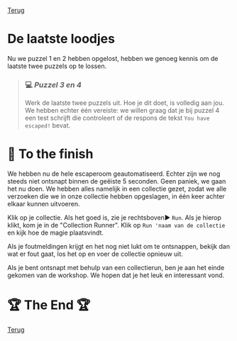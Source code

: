 [Terug](05.%20puzzle2.md)

# De laatste loodjes

Nu we puzzel 1 en 2 hebben opgelost, hebben we genoeg kennis om de laatste twee puzzels op te lossen.

> ### :computer: ***Puzzel 3 en 4***
> 
> Werk de laatste twee puzzels uit. Hoe je dit doet, is volledig aan jou. We hebben echter één vereiste: we willen graag dat je bij puzzel 4 een test schrijft die controleert of de respons de tekst `You have escaped!` bevat.

# :checkered_flag: To the finish

We hebben nu de hele escaperoom geautomatiseerd. Echter zijn we nog steeds niet ontsnapt binnen de geëiste 5 seconden. Geen paniek, we gaan het nu doen. We hebben alles namelijk in een collectie gezet, zodat we alle verzoeken die we in onze collectie hebben opgeslagen, in één keer achter elkaar kunnen uitvoeren.

Klik op je collectie. Als het goed is, zie je rechtsboven:arrow_forward: `Run`. Als je hierop klikt, kom je in de "Collection Runner". Klik op `Run 'naam van de collectie` en kijk hoe de magie plaatsvindt.

Als je foutmeldingen krijgt en het nog niet lukt om te ontsnappen, bekijk dan wat er fout gaat, los het op en voer de collectie opnieuw uit.

Als je bent ontsnapt met behulp van een collectierun, ben je aan het einde gekomen van de workshop. We hopen dat je het leuk en interessant vond.

# :trophy: The End :trophy:

[Terug](home.md)